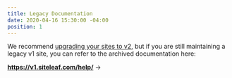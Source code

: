 ```yaml
---
title: Legacy Documentation
date: 2020-04-16 15:30:00 -04:00
position: 1
---
```


We recommend [upgrading your sites to v2](/v1/export-v1/), but if you are still maintaining a legacy v1 site, you can refer to the archived documentation here:

**<https://v1.siteleaf.com/help/>** &rarr;